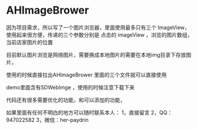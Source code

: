 # AHImageBrower

因为项目需求，所以写了一个图片浏览器，里面使用最多只有三个 ImageView，使用起来很方便，传递的三个参数分别是 点击的 imageView ，浏览的图片数组，当前店家图片的位置

目前默认图片浏览是网络图片，需要换成本地图片的需要在本地img目录下存放图片，

使用的时候直接拉出AHImageBrower 里面的三个文件就可以直接使用

demo里面含有SDWebImge ，使用的时候注意下载下来

代码还有很多需要优化的功能，和可以添加的功能，

如果里面有任何不明白的地方可以随时联系本人：
1，直接留言
2，QQ：947022582
3，微信：her-paydrin
